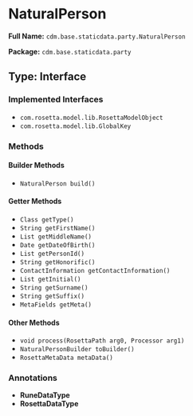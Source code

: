 # NaturalPerson

**Full Name:** `cdm.base.staticdata.party.NaturalPerson`

**Package:** `cdm.base.staticdata.party`

## Type: Interface

### Implemented Interfaces

- `com.rosetta.model.lib.RosettaModelObject`
- `com.rosetta.model.lib.GlobalKey`

### Methods

#### Builder Methods

- `NaturalPerson build()`

#### Getter Methods

- `Class getType()`
- `String getFirstName()`
- `List getMiddleName()`
- `Date getDateOfBirth()`
- `List getPersonId()`
- `String getHonorific()`
- `ContactInformation getContactInformation()`
- `List getInitial()`
- `String getSurname()`
- `String getSuffix()`
- `MetaFields getMeta()`

#### Other Methods

- `void process(RosettaPath arg0, Processor arg1)`
- `NaturalPersonBuilder toBuilder()`
- `RosettaMetaData metaData()`

### Annotations

- **RuneDataType**
- **RosettaDataType**

